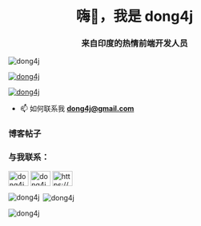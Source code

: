 <h1 align="center">嗨👋，我是 dong4j</h1>
<h3 align="center">来自印度的热情前端开发人员</h3>

<p align="left"> <img src="https://komarev.com/ghpvc/?username=dong4j&label=Profile%20views&color=0e75b6&style=flat" alt="dong4j" /> </p>

<p align="left"> <a href="https://github.com/ryo-ma/github-profile-trophy"><img src="https://github-profile-trophy.vercel.app/?username=dong4j" alt="dong4j" /></a> </p>

<p align="left"> <a href="https://twitter.com/dong4j" target="blank"><img src="https://img.shields.io/twitter/follow/dong4j?logo=twitter&style=for-the-badge" alt="dong4j" /></a> </p>

- 📫 如何联系我 **dong4j@gmail.com**

### 博客帖子

<!-- BLOG-POST-LIST:START -->
<!-- BLOG-POST-LIST:END -->

<h3 align="left">与我联系：</h3>
<p align="left">
<a href="https://twitter.com/dong4j" target="blank"><img align="center" src="https://raw.githubusercontent.com/rahuldkjain/github-profile-readme-generator/master/src/images/icons/Social/twitter.svg" alt="dong4j" height="30" width="40" /></a>
<a href="https://fb.com/dong4j" target="blank"><img align="center" src="https://raw.githubusercontent.com/rahuldkjain/github-profile-readme-generator/master/src/images/icons/Social/facebook.svg" alt="dong4j" height="30" width="40" /></a>
<a href="/https://dong4j.github.io/rss2.xml" target="blank"><img align="center" src="https://raw.githubusercontent.com/rahuldkjain/github-profile-readme-generator/master/src/images/icons/Social/rss.svg" alt="https://dong4j.github.io/rss2.xml" height="30" width="40" /></a>
</p>


<p><img align="left" src="https://github-readme-stats.vercel.app/api/top-langs?username=dong4j&show_icons=true&locale=en&layout=compact" alt="dong4j" /></p>

<p> <img align="center" src="https://github-readme-stats.vercel.app/api?username=dong4j&show_icons=true&locale=en" alt="dong4j" /></p>

<p><img align="center" src="https://github-readme-streak-stats.herokuapp.com/?user=dong4j&" alt="dong4j" /></p>

